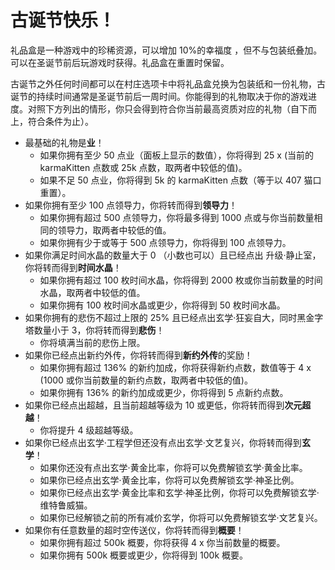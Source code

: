 # 古诞节快乐！

礼品盒是一种游戏中的珍稀资源，可以增加 10%的幸福度 ，但不与包装纸叠加。可以在圣诞节前后玩游戏时获得。礼品盒在重置时保留。

古诞节之外任何时间都可以在村庄选项卡中将礼品盒兑换为包装纸和一份礼物，古诞节的持续时间通常是圣诞节前后一周时间。你能得到的礼物取决于你的游戏进度。对照下方列出的情形，你只会得到符合你当前最高资质对应的礼物（自下而上，符合条件为止）。

- 最基础的礼物是**业**！
  - 如果你拥有至少 50 点业（面板上显示的数值），你将得到 25 x (当前的 karmaKitten 点数或 25k 点数，取两者中较低的值)。
  - 如果不足 50 点业，你将得到 5k 的 karmaKitten 点数（等于以 407 猫口重置）。
- 如果你拥有至少 100 点领导力，你将转而得到**领导力**！
  - 如果你拥有超过 500 点领导力，你将最多得到 1000 点或与你当前数量相同的领导力，取两者中较低的值。
  - 如果你拥有少于或等于 500 点领导力，你将得到 100 点领导力。
- 如果你满足时间水晶的数量大于 0 （小数也可以）且已经点出 升级·静止室，你将转而得到**时间水晶**！
  - 如果你拥有超过 100 枚时间水晶，你将得到 2000 枚或你当前数量的时间水晶，取两者中较低的值。
  - 如果你拥有 100 枚时间水晶或更少，你将得到 50 枚时间水晶。
- 如果你拥有的悲伤不超过上限的 25% 且已经点出玄学·狂妄自大，同时黑金字塔数量小于 3，你将转而得到**悲伤**！
  - 你将填满当前的悲伤上限。
- 如果你已经点出新约外传，你将转而得到**新约外传**的奖励！
  - 如果你拥有超过 136% 的新约加成，你将获得新约点数，数值等于 4 x (1000 或你当前数量的新约点数，取两者中较低的值)。
  - 如果你拥有 136% 的新约加成或更少，你将得到 5 点新约点数。
- 如果你已经点出超越，且当前超越等级为 10 或更低，你将转而得到**次元超越**！
  - 你将提升 4 级超越等级。
- 如果你已经点出玄学·工程学但还没有点出玄学·文艺复兴，你将转而得到**玄学**！
  - 如果你还没有点出玄学·黄金比率，你将可以免费解锁玄学·黄金比率。
  - 如果你已经点出玄学·黄金比率，你将可以免费解锁玄学·神圣比例。
  - 如果你已经点出玄学·黄金比率和玄学·神圣比例，你将可以免费解锁玄学·维特鲁威猫。
  - 如果你已经解锁之前的所有减价玄学，你将可以免费解锁玄学·文艺复兴。
- 如果你有任意数量的超时空传送仪，你将转而得到**概要**！
  - 如果你拥有超过 500k 概要，你将获得 4 x 你当前数量的概要。
  - 如果你拥有 500k 概要或更少，你将得到 100k 概要。
